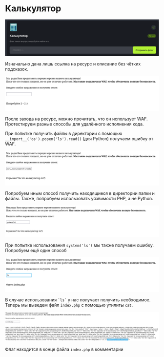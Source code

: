 # Калькулятор

![Картинка с таском](./calculator/1.png)

Изначально дана лишь ссылка на ресурс и описание без чётких подсказок.

![Сайт с таском](./calculator/2.png)

После захода на ресурс, можно прочитать, что он использует WAF. Протестируем разные способы для удалённого исполнения кода.

При попытке получить файлы в директории с помощью `__import__('os').popen('ls').read()` (для Python) получаем ошибку от WAF.

![Попытка удалённого исполнения](./calculator/3.png)

Попробуем иным способ получить находящиеся в директории папки и файлы. Также, попробуем использовать уязвимости PHP, а не Python.

![Вторая попытка удалённого исполнения](./calculator/4.png)

При попытке использования `system('ls')` мы также получаем ошибку. Попробуем ещё один способ

![Третья попытка удалённого исполнения](./calculator/5.png)

В случае использования `` `ls` `` у нас получает получить необходимое. Теперь мы выведем файл `index.php` с помощью утилиты `cat`.

![Чтение файла на сервере](./calculator/6.png)

Флаг находится в конце файла `index.php` в комментарии

